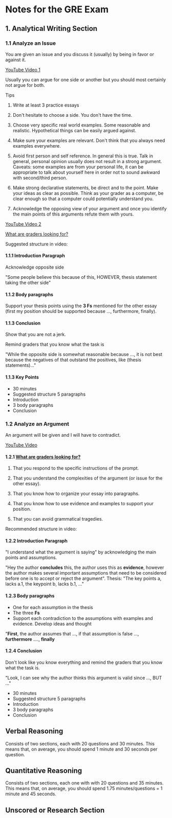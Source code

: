 # Notes for the GRE Exam

## 1. Analytical Writing Section

### 1.1 Analyze an Issue

You are given an issue and you discuss it (usually) by being in favor or against it.

[YouTube Video 1][1]

Usually you can argue for one side or another but you should most certainly not argue for both.

Tips

1. Write at least 3 practice essays

2. Don't hesitate to choose a side. You don't have the time.

3. Choose very specific real world examples. Some reasonable and realistic. Hypothetical things can be easily argued against.

4. Make sure your examples are relevant. Don't think that you always need examples everywhere.

5. Avoid first person and self reference. In general this is true. Talk in general, personal opinion usually does not result in a strong argument. Caveats: some examples are from your personal life, it can be appropriate to talk about yourself here in order not to sound awkward with second/third person.

6. Make strong declarative statements, be direct and to the point. Make your ideas as clear as possible. Think as your grader as a computer, be clear enough so that a computer could potentially understand you.

7. Acknowledge the opposing view of your argument and once you identify the main points of this arguments refute them with yours.

[YouTube Video 2][3]

[What are graders looking for?](#graders)

Suggested structure in video:

#### 1.1.1 Introduction Paragraph

Acknowledge opposite side

"Some people believe this because of this, HOWEVER, thesis statement taking the other side"

#### 1.1.2 Body paragraphs

Support your thesis points using the **3 Fs** mentioned for the other essay (first my position should be supported because ..., furthermore, finally).

#### 1.1.3 Conclusion

Show that you are not a jerk.

Remind graders that you know what the task is

"While the opposite side is somewhat reasonable because ..., it is not best because the negatives of that outstand the positives, like (thesis statements)..."

#### 1.1.3 Key Points

<ul>
    <li>30 minutes</li>
    <li>Suggested structure 5 paragraphs</li>
    <li>Introduction</li>
    <li>3 body paragraphs</li>
    <li>Conclusion</li>
</ul>

### 1.2 Analyze an Argument

An argument will be given and I will have to contradict.

[YouTube Video][2]

#### 1.2.1 <a name="graders" href="javascript:;">What are graders looking for?</a>

1. That you respond to the specific instructions of the prompt.

2. That you understand the complexities of the argument (or issue for the other essay).

3. That you know how to organize your essay into paragraphs.

4. That you know how to use evidence and examples to support your position.

5. That you can avoid grammatical tragedies.

Recommended structure in video:

#### 1.2.2 Introduction Paragraph

"I understand what the argument is saying" by acknowledging the main points and assumptions.

"Hey the author **concludes** this, the author uses this as **evidence**, however the author makes several important assumptions that need to be considered before one is to accept or reject the argument". Thesis: "The key points a, lacks a.1, the keypoint b, lacks b.1, ..."

#### 1.2.3 Body paragraphs

- One for each assumption in the thesis
- The three **Fs**
- Support each contradiction to the assumptions with examples and evidence. Develop ideas and thought

"**First**, the author assumes that ..., if that assumption is false ..., **furthermore** ...., **finally**

#### 1.2.4 Conclusion

Don't look like you know everything and remind the graders that you know what the task is.

"Look, I can see why the author thinks this argument is valid since ..., BUT ..."

<ul>
    <li>30 minutes</li>
    <li>Suggested structure 5 paragraphs</li>
    <li>Introduction</li>
    <li>3 body paragraphs</li>
    <li>Conclusion</li>
</ul>

## Verbal Reasoning

Consists of two sections, each with 20 questions and 30 minutes. This means that, on average, you should spend 1 minute and 30 seconds per question.

## Quantitative Reasoning

Consists of two sections, each one with with 20 questions and 35 minutes. This means that, on average, you should spend 1.75 minutes/questions = 1 minute and 45 seconds.

## Unscored or Research Section

[//]: # (References)
[1]: https://www.youtube.com/watch?v=m1iVFCjzVN0 (Issue Essay)
[2]: https://www.youtube.com/watch?v=qRj0CAiIehs&ab_channel=KaplanPrepforGradSchoolKaplanPrepforGradSchoolVerified (Argument Essay)
[3]: https://www.youtube.com/watch?v=XlbONynoJ0M&ab_channel=KaplanPrepforGradSchoolKaplanPrepforGradSchoolVerified (Issue essay 2)
